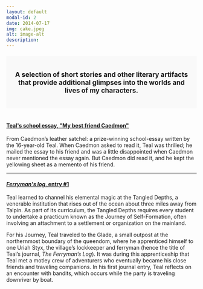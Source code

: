 ```yaml
---
layout: default
modal-id: 2
date: 2014-07-17
img: cake.jpeg
alt: image-alt
description:
---
```


<div style="border: 2px solid #{{ site.color.primary }}; padding: 20px; margin-top: 20px; background-color: #f9f9f9; text-align: center;">
    <p style="font-weight: bold; font-size: 1.25em;">
    A selection of short stories and other literary artifacts that provide additional glimpses into the worlds and lives of my characters.
    </p>
</div>

<br>
<h4>
<a href="/bonus/essay.html" target="_blank">Teal's school essay, "My best friend Caedmon"</a>
</h4>
From Caedmon’s leather satchel: a prize-winning school-essay written by the 16-year-old Teal. When Caedmon asked to read it, Teal was thrilled; he mailed the essay to his friend and was a little disappointed when Caedmon never mentioned the essay again. But Caedmon did read it, and he kept the yellowing sheet as a memento of his friend.<br>

<hr style="border: 1.5px solid #{{ site.color.primary }};">

<h4>
<a href="/bonus/journal_entry1.html" target="_blank"><em>Ferryman's log</em>, entry #1 </a>
</h4>
Teal learned to channel his elemental magic at the Tangled Depths, a venerable institution that rises out of the ocean about three miles away from Talpin. As part of its curriculum, the Tangled Depths requires every student to undertake a practicum known as the Journey of Self-Formation, often involving an attachment to a settlement or organization on the mainland. 

For his Journey, Teal traveled to the Glade, a small outpost at the northernmost boundary of the queendom, where he apprenticed himself to one Uriah Styx, the village’s lockkeeper and ferryman (hence the title of Teal’s journal, <em>The Ferryman’s Log</em>). It was during this apprenticeship that Teal met a motley crew of adventurers who eventually became his close friends and traveling companions. In his first journal entry, Teal reflects on an encounter with bandits, which occurs while the party is traveling downriver by boat. 
